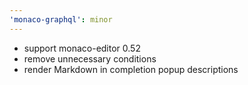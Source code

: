 ```yaml
---
'monaco-graphql': minor
---
```


- support monaco-editor 0.52
- remove unnecessary conditions
- render Markdown in completion popup descriptions
